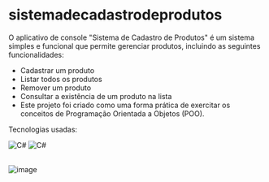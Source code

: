 # sistemadecadastrodeprodutos
O aplicativo de console "Sistema de Cadastro de Produtos" é um sistema simples e funcional que permite gerenciar produtos, incluindo as seguintes funcionalidades:

- Cadastrar um produto
- Listar todos os produtos
- Remover um produto
- Consultar a existência de um produto na lista
- Este projeto foi criado como uma forma prática de exercitar os conceitos de Programação Orientada a Objetos (POO).

Tecnologias usadas:
<div style="display: inline_block">
<img alig="center" alt="C#" src="https://img.shields.io/badge/C%23-239120?style=for-the-badge&logo=c-sharp&logoColor=white" />
<img alig="center" alt="C#" src="https://img.shields.io/badge/.NET-5C2D91?style=for-the-badge&logo=.net&logoColor=white" />
</div>
<br/>

![image](https://github.com/user-attachments/assets/6140ed8e-b471-4b1c-a42c-b8e4e1e0e16e)
